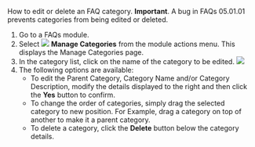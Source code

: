 How to edit or delete an FAQ category. **Important**. A bug in FAQs 05.01.01 prevents categories from being edited or deleted.

1. Go to a FAQs module.
1. Select ![](/images/Edit-Pencil-on-Page.png) **Manage Categories** from the module actions menu. This displays the Manage Categories page.
1. In the category list, click on the name of the category to be edited.
![](/images/Managing-FAQ-Categories-1.png)
1. The following options are available:
    * To edit the Parent Category, Category Name and/or Category Description, modify the details displayed to the right and then click the **Yes** button to confirm.
    * To change the order of categories, simply drag the selected category to new position. For Example, drag a category on top of another to make it a parent category.
    * To delete a category, click the **Delete** button below the category details.
